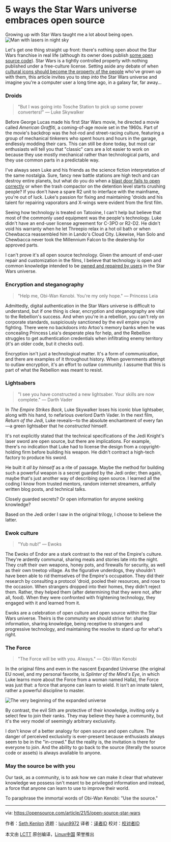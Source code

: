 [#]: subject: (5 ways the Star Wars universe embraces open source)
[#]: via: (https://opensource.com/article/21/5/open-source-star-wars)
[#]: author: (Seth Kenlon https://opensource.com/users/seth)
[#]: collector: (lujun9972)
[#]: translator: (wxy)
[#]: reviewer: ( )
[#]: publisher: ( )
[#]: url: ( )

5 ways the Star Wars universe embraces open source
======
Growing up with Star Wars taught me a lot about being open.
![Man with lasers in night sky][1]

Let's get one thing straight up front: there's nothing open about the Star Wars franchise in real life (although its owner does publish [some open source code][2]). Star Wars is a tightly controlled property with nothing published under a free-culture license. Setting aside any debate of when [cultural icons should become the property of the people][3] who've grown up with them, this article invites you to step _into_ the Star Wars universe and imagine you're a computer user a long time ago, in a galaxy far, far away…

### Droids

> "But I was going into Tosche Station to pick up some power converters!"
>  — Luke Skywalker

Before George Lucas made his first Star Wars movie, he directed a movie called _American Graffiti_, a coming-of-age movie set in the 1960s. Part of the movie's backdrop was the hot-rod and street-racing culture, featuring a group of mechanical tinkerers who spent hours and hours in the garage, endlessly modding their cars. This can still be done today, but most car enthusiasts will tell you that "classic" cars are a lot easier to work on because they use mostly mechanical rather than technological parts, and they use common parts in a predictable way.

I've always seen Luke and his friends as the science fiction interpretation of the same nostalgia. Sure, fancy new battle stations are high tech and can destroy entire planets, but what do you do when a [blast door fails to open correctly][4] or when the trash compactor on the detention level starts crushing people? If you don't have a spare R2 unit to interface with the mainframe, you're out of luck. Luke's passion for fixing and maintaining 'droids and his talent for repairing vaporators and X-wings were evident from the first film.

Seeing how technology is treated on Tatooine, I can't help but believe that most of the commonly used equipment was the people's technology. Luke didn't have an end-user license agreement for C-3PO or R2-D2. He didn't void his warranty when he let Threepio relax in a hot oil bath or when Chewbacca reassembled him in Lando's Cloud City. Likewise, Han Solo and Chewbacca never took the Millennium Falcon to the dealership for approved parts.

I can't prove it's all open source technology. Given the amount of end-user repair and customization in the films, I believe that technology is open and common knowledge intended to be [owned and repaired by users][5] in the Star Wars universe.

### Encryption and steganography

> "Help me, Obi-Wan Kenobi. You're my only hope."
>  — Princess Leia

Admittedly, digital authentication in the Star Wars universe is difficult to understand, but if one thing is clear, encryption and steganography are vital to the Rebellion's success. And when you're in a rebellion, you can't rely on corporate standards, suspiciously sanctioned by the evil empire you're fighting. There were no backdoors into Artoo's memory banks when he was concealing Princess Leia's desperate plea for help, and the Rebellion struggles to get authentication credentials when infiltrating enemy territory (it's an older code, but it checks out).

Encryption isn't just a technological matter. It's a form of communication, and there are examples of it throughout history. When governments attempt to outlaw encryption, it's an effort to outlaw community. I assume that this is part of what the Rebellion was meant to resist.

### Lightsabers

> "I see you have constructed a new lightsaber. Your skills are now complete."
>  — Darth Vader

In _The Empire Strikes Back_, Luke Skywalker loses his iconic blue lightsaber, along with his hand, to nefarious overlord Darth Vader. In the next film, _Return of the Jedi,_ Luke reveals—to the absolute enchantment of every fan—a green lightsaber that he _constructed_ himself.

It's not explicitly stated that the technical specifications of the Jedi Knight's laser sword are open source, but there are implications. For example, there's no indication that Luke had to license the design from a copyright-holding firm before building his weapon. He didn't contract a high-tech factory to produce his sword.

He built it _all by himself_ as a rite of passage. Maybe the method for building such a powerful weapon is a secret guarded by the Jedi order; then again, maybe that's just another way of describing open source. I learned all the coding I know from trusted mentors, random internet streamers, artfully written blog posts, and technical talks.

Closely guarded secrets? Or open information for anyone seeking knowledge?

Based on the Jedi order I saw in the original trilogy, I choose to believe the latter.

### Ewok culture

> "Yub nub!"
>  — Ewoks

The Ewoks of Endor are a stark contrast to the rest of the Empire's culture. They're ardently communal, sharing meals and stories late into the night. They craft their own weapons, honey pots, and firewalls for security, as well as their own treetop village. As the figurative underdogs, they shouldn't have been able to rid themselves of the Empire's occupation. They did their research by consulting a protocol 'droid, pooled their resources, and rose to the occasion. When strangers dropped into their homes, they didn't reject them. Rather, they helped them (after determining that they were not, after all, food). When they were confronted with frightening technology, they engaged with it and learned from it.

Ewoks are a celebration of open culture and open source within the Star Wars universe. Theirs is the community we should strive for: sharing information, sharing knowledge, being receptive to strangers and progressive technology, and maintaining the resolve to stand up for what's right.

### The Force

> "The Force will be with you. Always."
>  — Obi-Wan Kenobi

In the original films and even in the nascent Expanded Universe (the original EU novel, and my personal favorite, is _Splinter of the Mind's Eye_, in which Luke learns more about the Force from a woman named Halla), the Force was just that: a force that anyone can learn to wield. It isn't an innate talent, rather a powerful discipline to master.

![The very beginning of the expanded universe][6]

By contrast, the evil Sith are protective of their knowledge, inviting only a select few to join their ranks. They may believe they have a community, but it's the very model of seemingly arbitrary exclusivity.

I don't know of a better analogy for open source and open culture. The danger of perceived exclusivity is ever-present because enthusiasts always seem to be in the "in-crowd." But the reality is, the invitation is there for everyone to join. And the ability to go back to the source (literally the source code or assets) is always available to anyone.

### May the source be with you

Our task, as a community, is to ask how we can make it clear that whatever knowledge we possess isn't meant to be privileged information and instead, a force that anyone can learn to use to improve their world.

To paraphrase the immortal words of Obi-Wan Kenobi: "Use the source."

--------------------------------------------------------------------------------

via: https://opensource.com/article/21/5/open-source-star-wars

作者：[Seth Kenlon][a]
选题：[lujun9972][b]
译者：[译者ID](https://github.com/译者ID)
校对：[校对者ID](https://github.com/校对者ID)

本文由 [LCTT](https://github.com/LCTT/TranslateProject) 原创编译，[Linux中国](https://linux.cn/) 荣誉推出

[a]: https://opensource.com/users/seth
[b]: https://github.com/lujun9972
[1]: https://opensource.com/sites/default/files/styles/image-full-size/public/lead-images/tobias-cornille-light-sabres-unsplash.jpg?itok=rYwXA2CX (Man with lasers in night sky)
[2]: https://disney.github.io/
[3]: https://opensource.com/article/18/1/creative-commons-real-world
[4]: https://www.hollywoodreporter.com/heat-vision/star-wars-40th-anniversary-head-banging-stormtrooper-explains-classic-blunder-1003769
[5]: https://www.eff.org/issues/right-to-repair
[6]: https://opensource.com/sites/default/files/20210501_100930.jpg (The very beginning of the expanded universe)
